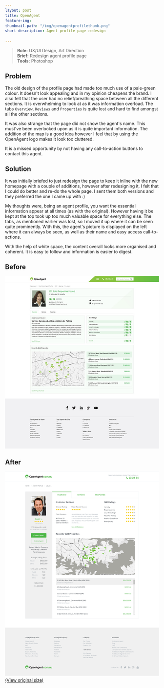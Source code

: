 ```yaml
---
layout: post
title: OpenAgent
feature-img: 
thumbnail-path: "/img/openagentprofilethumb.png"
short-description: Agent profile page redesign

---
```


> **Role:** UX/UI Design, Art Direction  
> **Brief:** Redesign agent profile page  
> **Tools:** Photoshop  

Problem
------------
The old design of the profile page had made too much use of a pale-green colour. It doesn't look appealing and in my opinion cheapens the brand. I also felt that the user had no relief/breathing space between all the different sections. It is overwhelming to look at as it was information overload. The tabs `Overview`, `Reviews` and `Properties` is quite lost and hard to find amongst all the other sections. 

It was also strange that the page did not show the agent's name. This must've been overlooked upon as it is quite important information. The addition of the map is a good idea however I feel that by using the OpenAgent logo makes it look too cluttered. 

It is a missed opportunity by not having any call-to-action buttons to contact this agent.


Solution
------------
It was initially briefed to just redesign the page to keep it inline with the new homepage with a couple of additions, however after redesigning it, I felt that I could do better and re-do the whole page. I sent them both versions and they preferred the one I came up with :)

My thoughts were, being an agent profile, you want the essential information appear at all times (as with the original). However having it be kept at the top took up too much valuable space for everything else. The tabs, as mentioned earlier was lost, so I moved it up where it can be seen quite prominently. With this, the agent's picture is displayed on the left where it can always be seen, as well as their name and easy access call-to-actions. 

With the help of white space, the content overall looks more organised and coherent. It is easy to follow and information is easier to digest.


Before
---------

![OpenAgent Profile Overview Before](/img/before-openagent-agentoverview.jpg "OpenAgent Profile Overview Before")


After
---------
![OpenAgent Profile Overview After](/img/after-openagent-agentoverview.png "OpenAgent Profile Overview After")
[(View original size)](/img/after-openagent-agentoverview.png)
